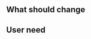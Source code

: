 <!--
Please fill in the sections below.

After you submit your issue, the technical writing team from the Central Digital and Data Office (CDDO) will discuss and prioritise it at our fortnightly triage meeting. We’ll then let you know if and when we’ll move it forward.
-->

## What should change

<!-- What would fix the issue? Is this something you think should behave differently, or something that you currently cannot do? -->

## User need

<!-- Do you have evidence that this meets the needs of users? Let us know about any user research or testing you’ve done. -->
